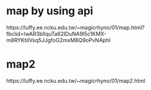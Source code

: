 <h1>map by using api</h1>
https://luffy.ee.ncku.edu.tw/~magicrhyno/01/map.html?fbclid=IwAR3bIlquTa62lDuNA9l5c1KMX-m8RYKtiIVsq5JJgfoG2mxM8Q9oPvNAphI

<h1>map2</h1>
https://luffy.ee.ncku.edu.tw/~magicrhyno/01/map2.html
